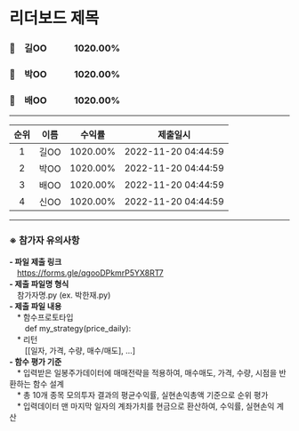 # 리더보드 제목
### 🥇　길OO　　　1020.00%
### 🥈　박OO　　　1020.00%
### 🥉　배OO　　　1020.00%
___
| 순위 | 이름 | 수익률 | 제출일시 |
|:----:|:----:|:-----:|:----:|
| 1 | 길OO | 1020.00% | 2022-11-20 04:44:59 |
| 2 | 박OO | 1020.00% | 2022-11-20 04:44:59 |
| 3 | 배OO | 1020.00% | 2022-11-20 04:44:59 |
| 4 | 신OO | 1020.00% | 2022-11-20 04:44:59 |


---
### ※ **참가자 유의사항**<br>
**- 파일 제출 링크** <br>
　https://forms.gle/qgooDPkmrP5YX8RT7 <br>
**- 제출 파일명 형식**<br>
　참가자명.py (ex. 박한재.py)<br>
**- 제출 파일 내용**<br>
　* 함수프로토타입 <br>
　　def my_strategy(price_daily): <br>
　* 리턴 <br>
　　[[일자, 가격, 수량, 매수/매도], ...] <br>
**- 함수 평가 기준**<br>
　* 입력받은 일봉주가데이터에 매매전략을 적용하여, 매수매도, 가격, 수량, 시점을 반환하는 함수 설계 <br>
　* 총 10개 종목 모의투자 결과의 평균수익률, 실현손익총액 기준으로 순위 평가 <br>
　* 입력데이터 맨 마지막 일자의 계좌가치를 현금으로 환산하여, 수익률, 실현손익 계산 <br>
